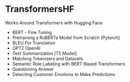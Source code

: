 # TransformersHF
Works Around Transformers with Hugging Face 

* BERT - Fine Tuning
* Pretraining a RoBERTa Model from Scratch [Pytorch]
* BLEU For Translation
* GPT2 OpenAI
* Text Summarization [T5 Model]
* Matching Tokenizers and Datasets
* Semantic Role Labeling with BERT-Based Transformers
* Questioning Answer
* Detecting Customer Emotions to Make Predictions
